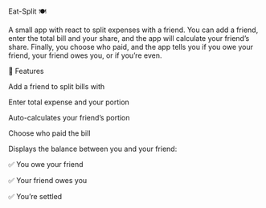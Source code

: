 Eat-Split 🍽️

A small app with react to split expenses with a friend. You can add a friend, enter the total bill and your share, and the app will calculate your friend’s share. Finally, you choose who paid, and the app tells you if you owe your friend, your friend owes you, or if you’re even.

🚀 Features

Add a friend to split bills with

Enter total expense and your portion

Auto-calculates your friend’s portion

Choose who paid the bill

Displays the balance between you and your friend:

✅ You owe your friend

✅ Your friend owes you

✅ You’re settled
